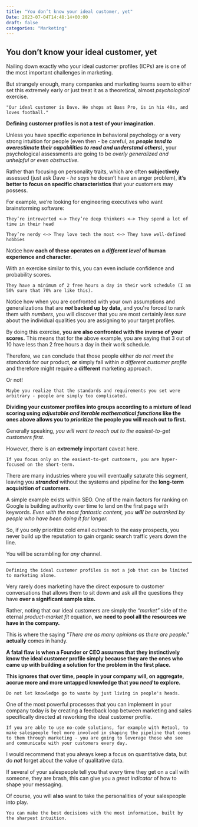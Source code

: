 ```yaml
---
title: "You don’t know your ideal customer, yet"
Date: 2023-07-04T14:48:14+00:00
draft: false
categories: "Marketing"
---
```

## You don’t know your ideal customer, yet

Nailing down exactly who your ideal customer profiles (ICPs) are is one of the most important challenges in marketing.

But strangely enough, many companies and marketing teams seem to either set this extremely early or just treat it as a theoretical, almost *psychological* exercise.

`"Our ideal customer is Dave. He shops at Bass Pro, is in his 40s, and loves football."`

**Defining customer profiles is not a test of your imagination.**

Unless you have specific experience in behavioral psychology or a very strong intuition for people (even then - be careful, as ***people tend to overestimate their capabilities to read and understand others***), your psychological assessments are going to be *overly generalized and unhelpful or even obstructive.*

Rather than focusing on personality traits, which are often **subjectively** assessed (just ask Dave - *he says* he doesn’t have an anger problem), **it’s better to focus on specific characteristics** that your customers may possess.

For example, we’re looking for engineering executives who want brainstorming software:

`They’re introverted <—> They’re deep thinkers <—> They spend a lot of time in their head`

`They’re nerdy <—> They love tech the most <—> They have well-defined hobbies`

Notice how **each of these operates on a *different level* of human experience and character.**

With an exercise similar to this, you can even include confidence and probability scores.

`They have a minimum of 2 free hours a day in their work schedule (I am 50% sure that 70% are like this).`

Notice how when you are confronted with your own assumptions and generalizations that are ***not* backed up by data,** and you're forced to rank them with *numbers*, you will discover that you are most certainly *less sure* about the individual qualities you are assigning to your target profiles.

By doing this exercise, **you are also confronted with the inverse of your scores.** This means that for the above example, you are saying that 3 out of 10 have less than 2 free hours a day in their work schedule.

Therefore, we can conclude that those people either *do not meet the standards* for our product, **or** simply fall within *a different customer profile* and therefore might require a **different** marketing approach.

Or not! 

`Maybe you realize that the standards and requirements you set were arbitrary - people are simply too complicated.`

**Dividing your customer profiles into groups according to a mixture of lead scoring using *adjustable and iterable mathematical functions* like the ones above allows you to *prioritize* the people you will reach out to first.**

Generally speaking, *you will want to reach out to the easiest-to-get customers first.*

However, there is an **extremely** important caveat here. 

`If you focus only on the easiest-to-get customers, you are hyper-focused on the short-term.`

There are many industries where you will eventually saturate this segment, leaving you ***stranded*** without the systems and pipeline for the **long-term acquisition of customers.**

A simple example exists within SEO. One of the main factors for ranking on Google is building authority over time to land on the first page with keywords. *Even with the most fantastic content, you **will** be outranked by people who have been doing it for longer.*

So, if you only prioritize cold email outreach to the easy prospects, you never build up the reputation to gain organic search traffic years down the line.

You will be scrambling for *any* channel.

---

`Defining the ideal customer profiles is not a job that can be limited to marketing alone.`

Very rarely does marketing have the direct exposure to customer conversations that allows them to sit down and ask all the questions they have **over a significant sample size.**

Rather, noting that our ideal customers are simply the *“market”* side of the eternal *product-market fit* equation, **we need to pool all the resources we have in the company.**

This is where the saying *"There are as many opinions as there are people."* **actually** comes in handy.

**A fatal flaw is when a Founder or CEO assumes that they instinctively know the ideal customer profile simply because they are the ones who came up with building a solution for the problem in the first place.**

**This ignores that over time, people in your company will, on aggregate, accrue more and more untapped knowledge that you *need* to explore.**

`Do not let knowledge go to waste by just living in people's heads.`

One of the most powerful processes that you can implement in your company today is by creating a feedback loop between marketing and sales specifically directed at reworking the ideal customer profile.

`If you are able to use no-code solutions, for example with Retool, to make salespeople feel more involved in shaping the pipeline that comes to them through marketing - you are going to leverage those who see and communicate with your customers every day.`

I would recommend that you always keep a focus on quantitative data, but do ***not*** forget about the value of qualitative data.

If several of your salespeople tell you that every time they get on a call with someone, they are brash, this can give you a *great indicator* of how to shape your messaging.

Of course, you will **also** want to take the personalities of your salespeople into play.

`You can make the best decisions with the most information, built by the sharpest intuition.`